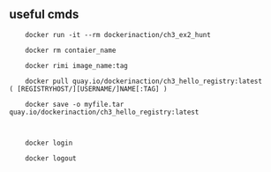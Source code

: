 ## useful cmds

        docker run -it --rm dockerinaction/ch3_ex2_hunt

        docker rm contaier_name

        docker rimi image_name:tag 

        docker pull quay.io/dockerinaction/ch3_hello_registry:latest         ( [REGISTRYHOST/][USERNAME/]NAME[:TAG] )

        docker save -o myfile.tar quay.io/dockerinaction/ch3_hello_registry:latest

        

        docker login

        docker logout

        

